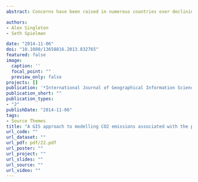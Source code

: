 ```yaml
---
abstract: Concerns have been raised in numerous countries over declining rates of active transport to school. In a UK context, the pupil-school commute is estimated to contribute around 658 kilotonnes of CO2 per year; however, tackling this issue effectively requires an improved understanding of how emissions can be modelled and mapped over a variety of scales. This paper implements a new estimation technique for the modelling of CO2 emissions linked with the school commute that integrates both transport network-level routing and geographically disaggregate vehicle emissions data. The model is then applied to a national cohort of pupils in England. Areas demonstrating the highest emissions were typically more rural and/or comprising more affluent resident populations. Emissions were also shown to increase with school year, with larger step changes between educational stages reflecting the different geography of school locations. Furthermore, where secondary school entry policies were selective or based on a religious domination, average emissions were typically higher than in non-selective schools.

authors:
- Alex Singleton
- Seth Spielman

date: "2014-11-06"
doi: "10.1080/13658816.2013.832765"
featured: false
image:
  caption: ''
  focal_point: ""
  preview_only: false
projects: []
publication: '*International Journal of Geographical Information Science*'
publication_short: ""
publication_types:
- "2"
publishDate: "2014-11-06"
tags:
- Source Themes
title: "A GIS approach to modelling CO2 emissions associated with the pupil-school commute"
url_code: ""
url_dataset: ""
url_pdf: pdf/22.pdf
url_poster: ""
url_project: ""
url_slides: ""
url_source: ""
url_video: ""
---
```


